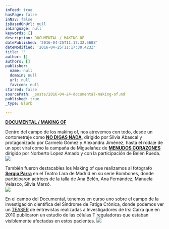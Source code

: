 ```yaml
---
inFeed: true
hasPage: false
inNav: false
isBasedOnUrl: null
inLanguage: null
keywords: []
description: DOCUMENTAL / MAKING OF
datePublished: '2016-04-25T11:17:32.560Z'
dateModified: '2016-04-25T11:17:30.423Z'
title: ''
author: []
authors: []
publisher:
  name: null
  domain: null
  url: null
  favicon: null
starred: false
sourcePath: _posts/2016-04-24-documental-making-of.md
published: true
_type: Blurb

---
```

**[DOCUMENTAL / MAKING OF][0]**

Dentro del campo de los making of, nos atrevemos con todo, desde un cortometraje como **[NO DIGAS NADA][1]**, dirigido por Silvia Abascal y protagonizado por Carmelo Gómez y Alexandra Jiménez, hasta el rodaje de un spot viral como la campaña de Miguelañez de **[MENUDOS CORAZONES][2]** dirigido por Norberto Lopez Amado y con la participación de Belén Rueda.
![](https://the-grid-user-content.s3-us-west-2.amazonaws.com/7c99d072-9d6a-4ecf-9571-a4b4357d2ecb.png)

También fueron destacables los Making of que realizamos al fotógrafo **[Sergio Parra][3]** en el Teatro Lara de Madrid en su serie Bombones, donde participaron actrices de la talla de Ana Belén, Ana Fernández, Manuela Velasco, Silvia Marsó.  
![](https://the-grid-user-content.s3-us-west-2.amazonaws.com/c5f1b8e7-0ca2-48f7-9365-02ff260e5381.png)

En el campo del Documental, tenemos en curso uno sobre el campo de la investigación científica del Síndrome de Fatiga Crónica, donde podemos ver un [TEASER][4] de entrevistas realizadas a Investigadores de Irsi Caixa que en 2010 publicaron un estudio de las células T reguladoras que estaban visiblemente afectadas en estos pacientes.
![](https://the-grid-user-content.s3-us-west-2.amazonaws.com/207e7061-cfb7-4fd6-a7e2-2dcc8f96f8cd.png)

[][5][][6][][7][][8]

[][9][][10]



[0]: https://vimeopro.com/visioncut/making-of-docu
[1]: https://vimeo.com/101258064
[2]: https://vimeo.com/140743704
[3]: https://slate.adobe.com/cp/3u7II/
[4]: https://vimeo.com/102789273
[5]: https://vimeopro.com/visioncut/making-of-docu/video/66368001
[6]: https://vimeopro.com/visioncut/making-of-docu/video/66388675
[7]: https://vimeopro.com/visioncut/making-of-docu/video/66371493
[8]: https://vimeopro.com/visioncut/making-of-docu/video/66372652
[9]: https://vimeopro.com/visioncut/making-of-docu/video/101258064
[10]: https://vimeopro.com/visioncut/making-of-docu/video/140743704